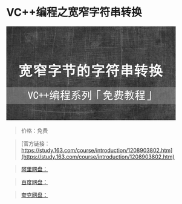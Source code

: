 # VC++编程之宽窄字符串转换

![img](../../../assets/study163/free/b6cfdd6a121946158cee39148329cc63.jpg)

> 价格：免费

> [官方链接：https://study.163.com/course/introduction/1208903802.htm](https://study.163.com/course/introduction/1208903802.htm)

> [阿里网盘：]()

> [百度网盘：]()

> [夸克网盘：]()
